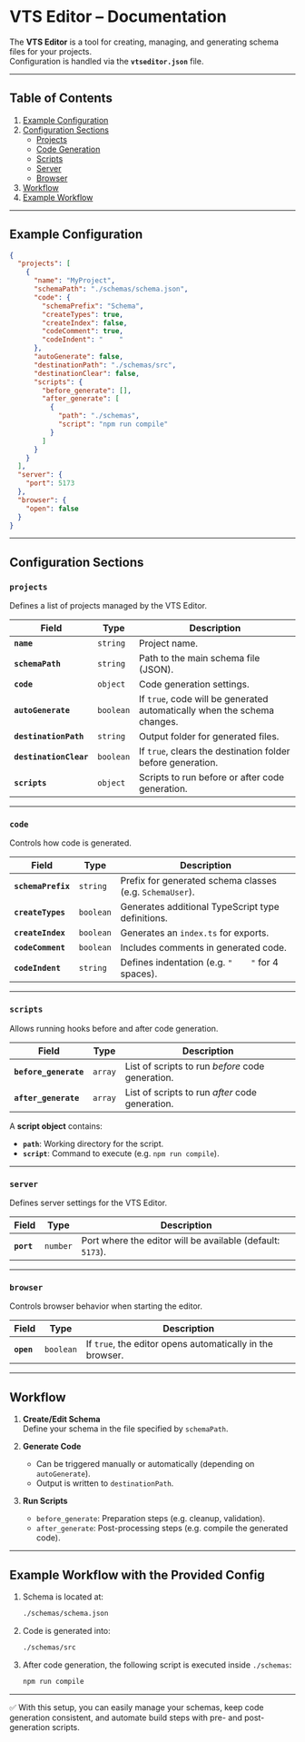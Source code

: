 # VTS Editor – Documentation

The **VTS Editor** is a tool for creating, managing, and generating schema files for your projects.  
Configuration is handled via the **`vtseditor.json`** file.

---

## Table of Contents

1. [Example Configuration](#example-configuration)
2. [Configuration Sections](#configuration-sections)
    - [Projects](#projects)
    - [Code Generation](#code)
    - [Scripts](#scripts)
    - [Server](#server)
    - [Browser](#browser)
3. [Workflow](#workflow)
4. [Example Workflow](#example-workflow)

---

## Example Configuration

```json
{
  "projects": [
    {
      "name": "MyProject",
      "schemaPath": "./schemas/schema.json",
      "code": {
        "schemaPrefix": "Schema",
        "createTypes": true,
        "createIndex": false,
        "codeComment": true,
        "codeIndent": "    "
      },
      "autoGenerate": false,
      "destinationPath": "./schemas/src",
      "destinationClear": false,
      "scripts": {
        "before_generate": [],
        "after_generate": [
          {
            "path": "./schemas",
            "script": "npm run compile"
          }
        ]
      }
    }
  ],
  "server": {
    "port": 5173
  },
  "browser": {
    "open": false
  }
}
```

---

## Configuration Sections

### `projects`
Defines a list of projects managed by the VTS Editor.

| Field                | Type      | Description |
|-----------------------|-----------|-------------|
| **`name`**            | `string`  | Project name. |
| **`schemaPath`**      | `string`  | Path to the main schema file (JSON). |
| **`code`**            | `object`  | Code generation settings. |
| **`autoGenerate`**    | `boolean` | If `true`, code will be generated automatically when the schema changes. |
| **`destinationPath`** | `string`  | Output folder for generated files. |
| **`destinationClear`**| `boolean` | If `true`, clears the destination folder before generation. |
| **`scripts`**         | `object`  | Scripts to run before or after code generation. |

---

### `code`
Controls how code is generated.

| Field                | Type      | Description |
|-----------------------|-----------|-------------|
| **`schemaPrefix`**    | `string`  | Prefix for generated schema classes (e.g. `SchemaUser`). |
| **`createTypes`**     | `boolean` | Generates additional TypeScript type definitions. |
| **`createIndex`**     | `boolean` | Generates an `index.ts` for exports. |
| **`codeComment`**     | `boolean` | Includes comments in generated code. |
| **`codeIndent`**      | `string`  | Defines indentation (e.g. `"    "` for 4 spaces). |

---

### `scripts`
Allows running hooks before and after code generation.

| Field                 | Type      | Description |
|------------------------|-----------|-------------|
| **`before_generate`**  | `array`   | List of scripts to run *before* code generation. |
| **`after_generate`**   | `array`   | List of scripts to run *after* code generation. |

A **script object** contains:
- **`path`**: Working directory for the script.
- **`script`**: Command to execute (e.g. `npm run compile`).

---

### `server`
Defines server settings for the VTS Editor.

| Field       | Type     | Description |
|-------------|----------|-------------|
| **`port`**  | `number` | Port where the editor will be available (default: `5173`). |

---

### `browser`
Controls browser behavior when starting the editor.

| Field       | Type      | Description |
|-------------|-----------|-------------|
| **`open`**  | `boolean` | If `true`, the editor opens automatically in the browser. |

---

## Workflow

1. **Create/Edit Schema**  
   Define your schema in the file specified by `schemaPath`.

2. **Generate Code**
    - Can be triggered manually or automatically (depending on `autoGenerate`).
    - Output is written to `destinationPath`.

3. **Run Scripts**
    - `before_generate`: Preparation steps (e.g. cleanup, validation).
    - `after_generate`: Post-processing steps (e.g. compile the generated code).

---

## Example Workflow with the Provided Config

1. Schema is located at:
   ```bash
   ./schemas/schema.json
   ```

2. Code is generated into:
   ```bash
   ./schemas/src
   ```

3. After code generation, the following script is executed inside `./schemas`:
   ```bash
   npm run compile
   ```

---

✅ With this setup, you can easily manage your schemas, keep code generation consistent, and automate build steps with pre- and post-generation scripts.  